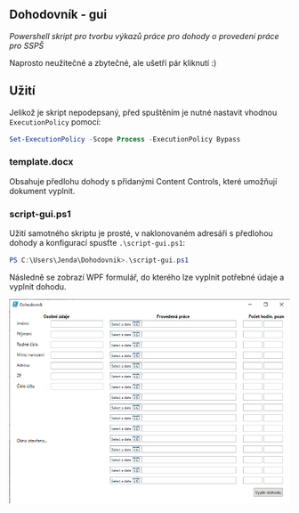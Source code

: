 ## Dohodovník - gui

*Powershell skript pro tvorbu výkazů práce pro dohody o provedení práce pro SSPŠ*

Naprosto neužitečné a zbytečné, ale ušetří pár kliknutí :)

## Užití

Jelikož je skript nepodepsaný, před spuštěním je nutné nastavit vhodnou `ExecutionPolicy` pomocí:

```powershell
Set-ExecutionPolicy -Scope Process -ExecutionPolicy Bypass
```

### template.docx

Obsahuje předlohu dohody s přidanými Content Controls, které umožňují dokument vyplnit.

### script-gui.ps1

Užití samotného skriptu je prosté, v naklonovaném adresáři s předlohou dohody a konfigurací spusťte `.\script-gui.ps1`: 

```powershell
PS C:\Users\Jenda\Dohodovnik>.\script-gui.ps1
```

Následně se zobrazí WPF formulář, do kterého lze vyplnit potřebné údaje a vyplnit dohodu. 

![](./wpf-gui.png)
